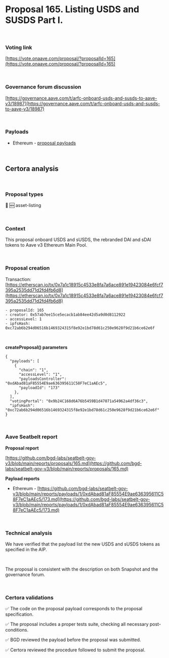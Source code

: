 # Proposal 165. Listing USDS and SUSDS Part I.


<br>

### Voting link

[https://vote.onaave.com/proposal/?proposalId=165](https://vote.onaave.com/proposal/?proposalId=165)

<br>

### Governance forum discussion

[https://governance.aave.com/t/arfc-onboard-usds-and-susds-to-aave-v3/18987](https://governance.aave.com/t/arfc-onboard-usds-and-susds-to-aave-v3/18987)

<br>

### Payloads

* Ethereum - [proposal payloads](https://etherscan.io/address/0x2749Ef5641B90DCD17Ee2C0cbFbbA5b440e14fec#code#F1#L1)

<br>

## Certora analysis

<br>

### Proposal types

:gem: :new: asset-listing

<br>

### Context

This proposal onboard USDS and sUSDS, the rebranded DAI and sDAI tokens to Aave v3 Ethereum Main Pool.

<br>

### Proposal creation

Transaction: [https://etherscan.io/tx/0x7a1c18915c4533e8fa7a6ace891e19423084e6fcf7395a2535dd71d2fd4fb6d8](https://etherscan.io/tx/0x7a1c18915c4533e8fa7a6ace891e19423084e6fcf7395a2535dd71d2fd4fb6d8)

```
- proposalId: 165
- creator: 0x57ab7ee15ce5ecacb1ab84ee42d5a9d0d8112922
- accessLevel: 1
- ipfsHash: 0xc72ab6b294d06516b1469324315f8e92e1bd78d61c250e9628f9d21b6ce62e6f
```

<br>

**createProposal() parameters**

```
{
  "payloads": [ 
    { 
      "chain": "1", 
      "accessLevel": "1", 
      "payloadsController": "0xdAbad81aF85554E9ae636395611C58F7eC1aAEc5", 
      "payloadId": "173" 
    }, 
  ], 
  "votingPortal": "0x9b24C168d6A76b5459B1d47071a54962a4df36c3", 
  "ipfsHash": "0xc72ab6b294d06516b1469324315f8e92e1bd78d61c250e9628f9d21b6ce62e6f" 
}
```

<br>

### Aave Seatbelt report

**Proposal report**

[https://github.com/bgd-labs/seatbelt-gov-v3/blob/main/reports/proposals/165.md](https://github.com/bgd-labs/seatbelt-gov-v3/blob/main/reports/proposals/165.md)

**Payload reports**

* Ethereum - [https://github.com/bgd-labs/seatbelt-gov-v3/blob/main/reports/payloads/1/0xdAbad81aF85554E9ae636395611C58F7eC1aAEc5/173.md](https://github.com/bgd-labs/seatbelt-gov-v3/blob/main/reports/payloads/1/0xdAbad81aF85554E9ae636395611C58F7eC1aAEc5/173.md)

<br>

### Technical analysis

We have verified that the payload list the new USDS and sUSDS tokens as specified in the AIP.

<br>

The proposal is consistent with the description on both Snapshot and the governance forum.

<br>

### Certora validations

:white_check_mark: The code on the proposal payload corresponds to the proposal specification.

:white_check_mark: The proposal includes a proper tests suite, checking all necessary post-conditions.

:white_check_mark: BGD reviewed the payload before the proposal was submitted.

:white_check_mark: Certora reviewed the procedure followed to submit the proposal.
